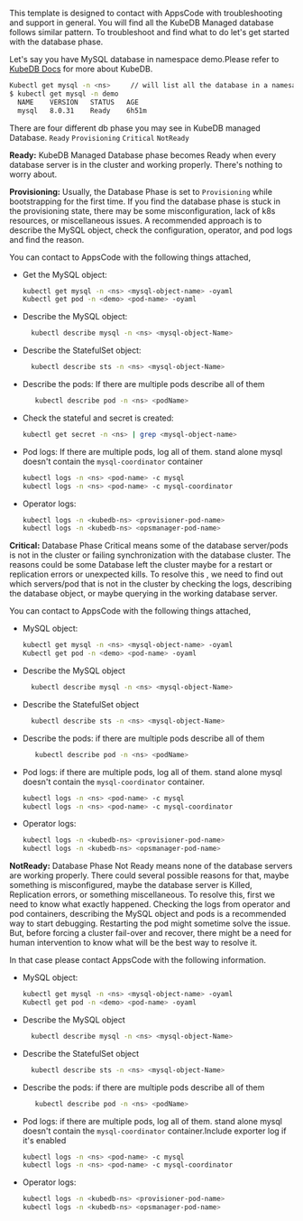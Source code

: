 This template is designed to contact with AppsCode with troubleshooting and support in general. You will find all the KubeDB Managed database follows similar pattern. To troubleshoot and find what to do let's get started with the database phase.

Let's say you have MySQL database in namespace demo.Please refer to [KubeDB Docs](https://kubedb.com/docs/latest/guides/mysql/) for more about KubeDB.
```bash
Kubectl get mysql -n <ns>     // will list all the database in a namesapce  
$ kubectl get mysql -n demo
  NAME    VERSION   STATUS   AGE
  mysql   8.0.31    Ready    6h51m
```
There are four different db phase you may see in KubeDB managed Database.
``Ready`` ``Provisioning`` ``Critical`` ``NotReady``

**Ready:** KubeDB Managed Database phase becomes Ready when every database server is in the cluster and working properly. There's nothing to worry about.

**Provisioning:** Usually, the Database Phase is set to `Provisioning` while bootstrapping for the first time. If you find the database phase is stuck in the provisioning state,
there may be some misconfiguration, lack of k8s resources, or miscellaneous issues.
A recommended approach is to describe the MySQL object, check the configuration, operator, and pod logs and find the reason.

You can contact to AppsCode with the following things attached,
- Get the MySQL object:
    ```bash
    kubectl get mysql -n <ns> <mysql-object-name> -oyaml
    Kubectl get pod -n <demo> <pod-name> -oyaml 
    ```
- Describe the MySQL object:
    ```bash
      kubectl describe mysql -n <ns> <mysql-object-Name> 
    ```
- Describe the StatefulSet object:
    ```bash
      kubectl describe sts -n <ns> <mysql-object-Name>
    ```
- Describe the pods: If there are multiple pods describe all of them
    ```bash
       kubectl describe pod -n <ns> <podName> 
    ```
- Check the stateful and secret is created:
    ```bash
    kubectl get secret -n <ns> | grep <mysql-object-name>
    ```
- Pod logs: If there are multiple pods, log all of them. stand alone mysql doesn't contain the `mysql-coordinator` container
    ```bash
    kubectl logs -n <ns> <pod-name> -c mysql
    kubectl logs -n <ns> <pod-name> -c mysql-coordinator  
    ```
- Operator logs:
    ```bash
    kubectl logs -n <kubedb-ns> <provisioner-pod-name>
    kubectl logs -n <kubedb-ns> <opsmanager-pod-name>
    ```

**Critical:** Database Phase Critical means some of the database server/pods is not in the cluster or failing synchronization with the database cluster.
The reasons could be some Database left the cluster maybe for a restart or replication errors or unexpected kills.
To resolve this , we need to  find out which servers/pod that is not in the cluster by checking the logs, describing the database object, or maybe querying in the working database server.

You can contact to AppsCode with the following things attached,

- MySQL object:
    ```bash
    kubectl get mysql -n <ns> <mysql-object-name> -oyaml
    Kubectl get pod -n <demo> <pod-name> -oyaml 
    ```
- Describe the MySQL object
    ```bash
      kubectl describe mysql -n <ns> <mysql-object-Name> 
    ```
- Describe the StatefulSet object
    ```bash
      kubectl describe sts -n <ns> <mysql-object-Name>
    ```
- Describe the pods: if there are multiple pods describe all of them
    ```bash
       kubectl describe pod -n <ns> <podName> 
    ```
- Pod logs:  if there are multiple pods, log all of them. stand alone mysql doesn't contain the `mysql-coordinator` container.
    ```bash
    kubectl logs -n <ns> <pod-name> -c mysql
    kubectl logs -n <ns> <pod-name> -c mysql-coordinator  
    ```
- Operator logs:
    ```bash
    kubectl logs -n <kubedb-ns> <provisioner-pod-name>
    kubectl logs -n <kubedb-ns> <opsmanager-pod-name>
    ```

**NotReady:** Database Phase Not Ready means none of the database servers are working properly. There could several possible reasons for that, maybe something is misconfigured,
maybe the database server is Killed, Replication errors, or something miscellaneous.
To resolve this, first we need to know what exactly happened. Checking the logs from operator and pod containers, describing the MySQL object and pods is a recommended way to start debugging. Restarting the pod might sometime solve the issue. But, before forcing a cluster fail-over and recover,
there might be a need for human intervention to know what will be the best way to resolve it.

In that case please contact AppsCode with the following information.

- MySQL object:
    ```bash
    kubectl get mysql -n <ns> <mysql-object-name> -oyaml
    Kubectl get pod -n <demo> <pod-name> -oyaml 
    ```
- Describe the MySQL object
    ```bash
      kubectl describe mysql -n <ns> <mysql-object-Name> 
    ```
- Describe the StatefulSet object
    ```bash
      kubectl describe sts -n <ns> <mysql-object-Name>
    ```
- Describe the pods: if there are multiple pods describe all of them
    ```bash
       kubectl describe pod -n <ns> <podName> 
    ```
- Pod logs:  if there are multiple pods, log all of them. stand alone mysql doesn't contain the `mysql-coordinator` container.Include exporter log if it's enabled
    ```bash
    kubectl logs -n <ns> <pod-name> -c mysql
    kubectl logs -n <ns> <pod-name> -c mysql-coordinator
    ```
- Operator logs:
    ```bash
    kubectl logs -n <kubedb-ns> <provisioner-pod-name>
    kubectl logs -n <kubedb-ns> <opsmanager-pod-name>
    ```